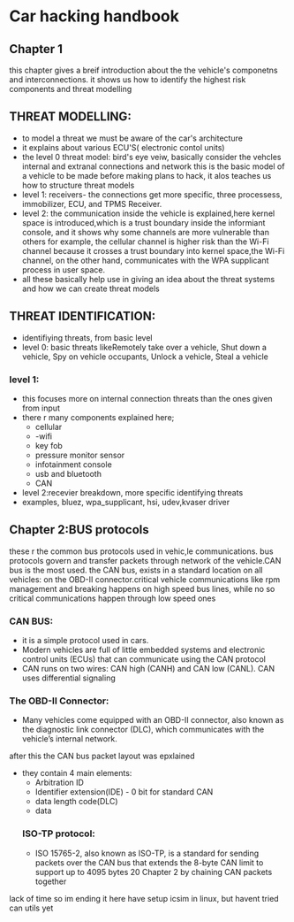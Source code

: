 
# Car hacking handbook
## Chapter 1
  this chapter gives a breif introduction about the the vehicle's componetns and interconnections. it shows us how to identify the highest risk components and threat modelling

  ## THREAT MODELLING:
  - to model a threat we must be aware of the car's architecture
  - it explains about various ECU'S( electronic contol units)
  - the level 0 threat model: bird's eye veiw, basically consider the vehcles internal and extranal connections and network
    this is the basic model of a vehicle to be made before making plans to hack, it alos teaches us how to structure threat models
  - level 1: receivers- the connections get more specific, three processess, immobilizer, ECU, and TPMS Receiver.
  - level 2: the communication inside the vehicle is explained,here kernel space is introduced,which is a trust boundary inside the informiant console, and it shows why some channels are more vulnerable than others for example, the cellular channel is higher risk than the
Wi-Fi channel because it crosses a trust boundary into kernel space,the Wi-Fi
channel, on the other hand, communicates with the WPA supplicant process in user space.
  - all these basically help use in giving an idea about the threat systems and how we can create threat models

  ## THREAT IDENTIFICATION:
  - identifiying threats, from basic level
  - level 0: basic threats likeRemotely take over a vehicle, Shut down a vehicle, Spy on vehicle occupants, Unlock a vehicle, Steal a vehicle
   ### level 1:
  - this focuses more on internal connection threats than the ones given from input
  - there r many components explained here;
      - cellular
      - -wifi
      - key fob
      - pressure monitor sensor
      - infotainment console
      - usb and bluetooth
      - CAN
  - level 2:recevier breakdown, more specific identifying threats
  - examples, bluez, wpa_supplicant, hsi, udev,kvaser driver

## Chapter 2:BUS protocols
these r the common bus protocols used in vehic,le communications. bus protocols govern and transfer packets through network of the vehicle.CAN bus is the most used. the CAN bus, exists in a standard
location on all vehicles: on the OBD-II connector.critical vehicle communications like rpm  management and breaking happens on high speed bus lines, while no so critical communications happen through low speed ones
### CAN BUS:
- it is a simple protocol used in cars.
- Modern vehicles are full of little embedded systems and electronic control units (ECUs) that can communicate using the CAN protocol
- CAN runs on two wires: CAN high (CANH) and CAN low (CANL).
CAN uses differential signaling
### The OBD-II Connector:
- Many vehicles come equipped with an OBD-II connector, also known as the
diagnostic link connector (DLC), which communicates with the vehicle’s internal network.

after this the CAN bus packet layout was epxlained
- they contain 4 main elements:
     - Arbitration ID
     - Identifier extension(IDE) - 0 bit for standard CAN
     - data length code(DLC)
     - data
  ### ISO-TP protocol:
  - ISO 15765-2, also known as ISO-TP, is a standard for sending packets over
the CAN bus that extends the 8-byte CAN limit to support up to 4095 bytes
20 Chapter 2
by chaining CAN packets together

lack of time so im ending it here
 have setup icsim in linux, but havent tried can utils yet
  

